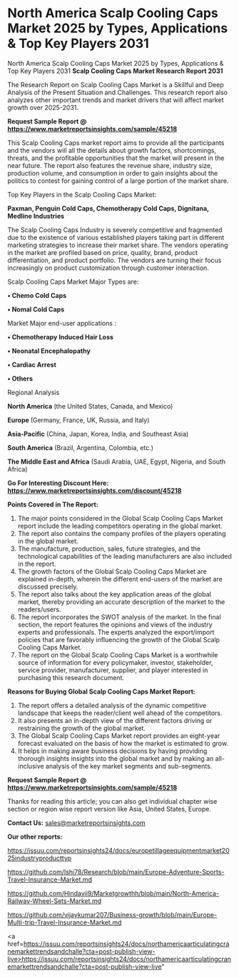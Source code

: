 # North America Scalp Cooling Caps Market 2025 by Types, Applications & Top Key Players 2031
North America Scalp Cooling Caps Market 2025 by Types, Applications & Top Key Players 2031
<strong>Scalp Cooling Caps Market Research Report 2031</strong>

The Research Report on Scalp Cooling Caps Market is a Skillful and Deep Analysis of the Present Situation and Challenges. This research report also analyzes other important trends and market drivers that will affect market growth over 2025-2031.

<strong>Request Sample Report @ <a href=https://www.marketreportsinsights.com/sample/45218>https://www.marketreportsinsights.com/sample/45218</a></strong>

This Scalp Cooling Caps market report aims to provide all the participants and the vendors will all the details about growth factors, shortcomings, threats, and the profitable opportunities that the market will present in the near future. The report also features the revenue share, industry size, production volume, and consumption in order to gain insights about the politics to contest for gaining control of a large portion of the market share.

Top Key Players in the Scalp Cooling Caps Market:

<strong>Paxman, Penguin Cold Caps, Chemotherapy Cold Caps, Dignitana, Medline Industries</strong>

The Scalp Cooling Caps Industry is severely competitive and fragmented due to the existence of various established players taking part in different marketing strategies to increase their market share. The vendors operating in the market are profiled based on price, quality, brand, product differentiation, and product portfolio. The vendors are turning their focus increasingly on product customization through customer interaction.

Scalp Cooling Caps Market Major Types are:

<strong>•  Chemo Cold Caps

•  Nomal Cold Caps</strong>

Market Major end-user applications :

<strong>•  Chemotherapy Induced Hair Loss

•  Neonatal Encephalopathy

•  Cardiac Arrest

•  Others</strong>

Regional Analysis

</u><strong><b>North America</b></strong> (the United States, Canada, and Mexico)

<strong><b>Europe </b></strong>(Germany, France, UK, Russia, and Italy)

<strong><b>Asia-Pacific</b></strong> (China, Japan, Korea, India, and Southeast Asia)

<strong><b>South America</b></strong> (Brazil, Argentina, Colombia, etc.)

<strong><b>The Middle East and Africa</b></strong> (Saudi Arabia, UAE, Egypt, Nigeria, and South Africa)

<strong>Go For Interesting Discount Here: <a href=https://www.marketreportsinsights.com/discount/45218>https://www.marketreportsinsights.com/discount/45218</a></strong>

<strong>Points Covered in The Report:</strong>
<ol>
  <li>The major points considered in the Global Scalp Cooling Caps Market report include the leading competitors operating in the global market.</li>
  <li>The report also contains the company profiles of the players operating in the global market.</li>
  <li>The manufacture, production, sales, future strategies, and the technological capabilities of the leading manufacturers are also included in the report.</li>
  <li>The growth factors of the Global Scalp Cooling Caps Market are explained in-depth, wherein the different end-users of the market are discussed precisely.</li>
  <li>The report also talks about the key application areas of the global market, thereby providing an accurate description of the market to the readers/users.</li>
  <li>The report incorporates the SWOT analysis of the market. In the final section, the report features the opinions and views of the industry experts and professionals. The experts analyzed the export/import policies that are favorably influencing the growth of the Global Scalp Cooling Caps Market.</li>
  <li>The report on the Global Scalp Cooling Caps Market is a worthwhile source of information for every policymaker, investor, stakeholder, service provider, manufacturer, supplier, and player interested in purchasing this research document.</li>
</ol>
<strong>Reasons for Buying Global Scalp Cooling Caps Market Report:</strong>

<ol>
  <li>The report offers a detailed analysis of the dynamic competitive landscape that keeps the reader/client well ahead of the competitors.</li>
  <li>It also presents an in-depth view of the different factors driving or restraining the growth of the global market.</li>
  <li>The Global Scalp Cooling Caps Market report provides an eight-year forecast evaluated on the basis of how the market is estimated to grow.</li>
  <li>It helps in making aware business decisions by having providing thorough insights insights into the global market and by making an all-inclusive analysis of the key market segments and sub-segments.</li>
</ol>
<strong>Request Sample Report @ <a href=https://www.marketreportsinsights.com/sample/45218>https://www.marketreportsinsights.com/sample/45218</a></strong>


Thanks for reading this article; you can also get individual chapter wise section or region wise report version like Asia, United States, Europe.

<strong>Contact Us:</strong>
sales@marketreportsinsights.com

<strong>Our other reports:</strong>

<a href=https://issuu.com/reportsinsights24/docs/europetillageequipmentmarket2025industryproducttyp>https://issuu.com/reportsinsights24/docs/europetillageequipmentmarket2025industryproducttyp</a>

<a href=https://github.com/Ishi78/Research/blob/main/Europe-Adventure-Sports-Travel-Insurance-Market.md>https://github.com/Ishi78/Research/blob/main/Europe-Adventure-Sports-Travel-Insurance-Market.md</a>

<a href=https://github.com/Hindavii9/Marketgrowthh/blob/main/North-America-Railway-Wheel-Sets-Market.md>https://github.com/Hindavii9/Marketgrowthh/blob/main/North-America-Railway-Wheel-Sets-Market.md</a>

<a href=https://github.com/vijaykumar207/Business-growth/blob/main/Europe-Multi-trip-Travel-Insurance-Market.md>https://github.com/vijaykumar207/Business-growth/blob/main/Europe-Multi-trip-Travel-Insurance-Market.md</a>

<a href=https://issuu.com/reportsinsights24/docs/northamericaarticulatingcranemarkettrendsandchalle?cta=post-publish-view-live>https://issuu.com/reportsinsights24/docs/northamericaarticulatingcranemarkettrendsandchalle?cta=post-publish-view-live</a>"
